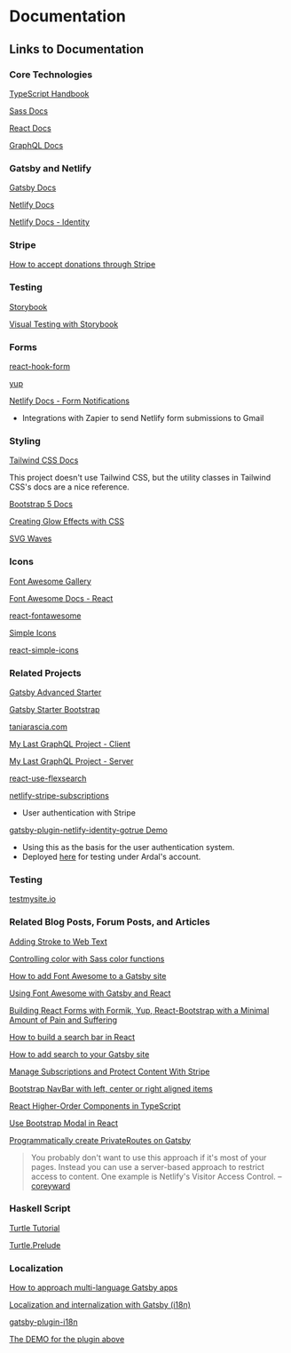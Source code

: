 # Documentation

## Links to Documentation

### Core Technologies

[TypeScript Handbook](https://www.typescriptlang.org/docs/handbook/intro.html)

[Sass Docs](https://sass-lang.com/documentation)

[React Docs](https://reactjs.org/docs/getting-started.html)

[GraphQL Docs](https://graphql.org/learn/)

### Gatsby and Netlify

[Gatsby Docs](https://www.gatsbyjs.com/docs/)

[Netlify Docs](https://docs.netlify.com/)

[Netlify Docs - Identity](https://docs.netlify.com/visitor-access/identity/)

### Stripe

[How to accept donations through Stripe](https://support.stripe.com/questions/how-to-accept-donations-through-stripe)

### Testing

[Storybook](https://www.learnstorybook.com/)

[Visual Testing with Storybook](https://www.gatsbyjs.com/docs/how-to/testing/visual-testing-with-storybook)

### Forms

[react-hook-form](https://react-hook-form.com/api)

[yup](https://github.com/jquense/yup)

[Netlify Docs - Form Notifications](https://docs.netlify.com/forms/notifications/)
* Integrations with Zapier to send Netlify form submissions to Gmail


### Styling

[Tailwind CSS Docs](https://tailwindcss.com/docs)

This project doesn't use Tailwind CSS, but the utility classes in Tailwind CSS's docs are a nice reference.

[Bootstrap 5 Docs](https://v5.getbootstrap.com/docs/5.0/getting-started/introduction/)

[Creating Glow Effects with CSS](https://codersblock.com/blog/creating-glow-effects-with-css/)

[SVG Waves](https://getwaves.io/)

### Icons

[Font Awesome Gallery](https://fontawesome.com/icons?d=gallery)

[Font Awesome Docs - React](https://fontawesome.com/how-to-use/on-the-web/using-with/react)

[react-fontawesome](https://github.com/FortAwesome/react-fontawesome)

[Simple Icons](https://simpleicons.org/)

[react-simple-icons](https://github.com/icons-pack/react-simple-icons)

### Related Projects

[Gatsby Advanced Starter](https://github.com/Vagr9K/gatsby-advanced-starter)

[Gatsby Starter Bootstrap](https://github.com/jaxx2104/gatsby-starter-bootstrap)

[taniarascia.com](https://github.com/taniarascia/taniarascia.com)

[My Last GraphQL Project - Client](https://github.com/willowell/Delish-Client)

[My Last GraphQL Project - Server](https://github.com/willowell/Delish-Server)

[react-use-flexsearch](https://github.com/angeloashmore/react-use-flexsearch)

[netlify-stripe-subscriptions](https://github.com/stripe-samples/netlify-stripe-subscriptions)
* User authentication with Stripe

[gatsby-plugin-netlify-identity-gotrue Demo](https://github.com/jon-sully/gatsby-plugin-netlify-identity-gotrue-demo)
* Using this as the basis for the user authentication system.
* Deployed [here](https://gallant-bhaskara-90199d.netlify.app/) for testing under Ardal's account.

### Testing

[testmysite.io](https://testmysite.io/)

### Related Blog Posts, Forum Posts, and Articles

[Adding Stroke to Web Text](https://css-tricks.com/adding-stroke-to-web-text/)

[Controlling color with Sass color functions](https://thoughtbot.com/blog/controlling-color-with-sass-color-functions)

[How to add Font Awesome to a Gatsby site](https://medium.com/@johnny02/how-to-add-font-awesome-to-a-gatsby-site-89da940924d5)

[Using Font Awesome with Gatsby and React](https://brockduncan.com/using-fontawesome-with-gatsby-and-react/)

[Building React Forms with Formik, Yup, React-Bootstrap with a Minimal Amount of Pain and Suffering](https://hackernoon.com/building-react-forms-with-formik-yup-and-react-bootstrap-with-a-minimal-amount-of-pain-and-suffering-1sfk3xv8)

[How to build a search bar in React](https://www.emgoto.com/react-search-bar/)

[How to add search to your Gatsby site](https://www.emgoto.com/gatsby-search/)

[Manage Subscriptions and Protect Content With Stripe](https://www.netlify.com/blog/2020/07/13/manage-subscriptions-and-protect-content-with-stripe/)

[Bootstrap NavBar with left, center or right aligned items](https://stackoverflow.com/questions/19733447/bootstrap-navbar-with-left-center-or-right-aligned-items)

[React Higher-Order Components in TypeScript](https://medium.com/@jrwebdev/react-higher-order-component-patterns-in-typescript-42278f7590fb)

[Use Bootstrap Modal in React](https://stackoverflow.com/questions/49992799/use-bootstrap-modal-in-react)

[Programmatically create PrivateRoutes on Gatsby](https://stackoverflow.com/questions/56799436/programmatically-create-privateroutes-on-gatsby)
> You probably don't want to use this approach if it's most of your pages. Instead you can use a server-based approach to restrict access to content. One example is Netlify's Visitor Access Control. – [coreyward](https://stackoverflow.com/users/203130/coreyward)

### Haskell Script

[Turtle Tutorial](https://hackage.haskell.org/package/turtle-1.5.21/docs/Turtle-Tutorial.html)

[Turtle.Prelude](https://hackage.haskell.org/package/turtle-1.5.21/docs/Turtle-Prelude.html)

### Localization

[How to approach multi-language Gatsby apps](https://itnext.io/techniques-approaches-for-multi-language-gatsby-apps-8ba13ff433c5)

[Localization and internalization with Gatsby (i18n)](https://www.gatsbyjs.com/docs/how-to/adding-common-features/localization-i18n/)

[gatsby-plugin-i18n](https://github.com/angeloocana/gatsby-plugin-i18n)

[The DEMO for the plugin above](https://github.com/angeloocana/gatsby-plugin-i18n/tree/master/packages/gatsby-starter-default-i18n)